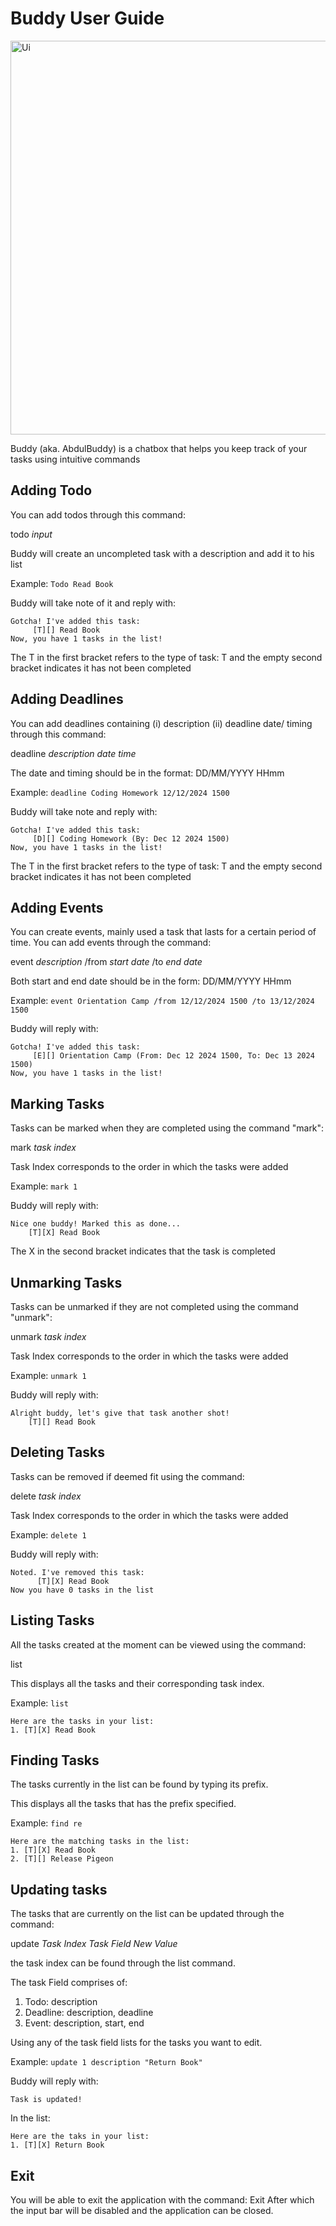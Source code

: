 # Buddy User Guide


<img width="630" alt="Ui" src="https://github.com/user-attachments/assets/8487982e-ccf3-4ce0-b0b1-06731c3ae4b6">


Buddy (aka. AbdulBuddy) is a chatbox that helps you keep track of your tasks using intuitive commands


## Adding Todo

You can add todos through this command: 

todo *input*

Buddy will create an uncompleted task with a description and add it to his list

Example: `Todo Read Book`

Buddy will take note of it and reply with: 

```
Gotcha! I've added this task:
     [T][] Read Book
Now, you have 1 tasks in the list!
```
The T in the first bracket refers to the type of task: T and the empty second bracket indicates it has not been completed


## Adding Deadlines

You can add deadlines containing (i) description (ii) deadline date/ timing through this command:

deadline *description* *date* *time*

The date and timing should be in the format: DD/MM/YYYY HHmm

Example: `deadline Coding Homework 12/12/2024 1500`

Buddy will take note and reply with:

```
Gotcha! I've added this task:
     [D][] Coding Homework (By: Dec 12 2024 1500)
Now, you have 1 tasks in the list!
```
The T in the first bracket refers to the type of task: T and the empty second bracket indicates it has not been completed

## Adding Events

You can create events, mainly used a task that lasts for a certain period of time. You can add events through the command:

event *description* /from *start date* /to *end date*

Both start and end date should be in the form: DD/MM/YYYY HHmm

Example: `event Orientation Camp /from 12/12/2024 1500 /to 13/12/2024 1500`

Buddy will reply with:

```
Gotcha! I've added this task:
     [E][] Orientation Camp (From: Dec 12 2024 1500, To: Dec 13 2024 1500)
Now, you have 1 tasks in the list!
```
## Marking Tasks

Tasks can be marked when they are completed using the command "mark":

mark *task index*

Task Index corresponds to the order in which the tasks were added

Example: `mark 1`

Buddy will reply with:

```
Nice one buddy! Marked this as done...
    [T][X] Read Book
```
The X in the second bracket indicates that the task is completed

## Unmarking Tasks
Tasks can be unmarked if they are not completed using the command "unmark":

unmark *task index*

Task Index corresponds to the order in which the tasks were added

Example: `unmark 1`

Buddy will reply with:

```
Alright buddy, let's give that task another shot!
    [T][] Read Book
```
## Deleting Tasks
Tasks can be removed if deemed fit using the command: 

delete *task index*

Task Index corresponds to the order in which the tasks were added

Example: `delete 1`

Buddy will reply with:

```
Noted. I've removed this task:
      [T][X] Read Book
Now you have 0 tasks in the list

```
## Listing Tasks

All the tasks created at the moment can be viewed using the command:

list

This displays all the tasks and their corresponding task index. 

Example: `list`

```
Here are the tasks in your list:
1. [T][X] Read Book

```

## Finding Tasks

The tasks currently in the list can be found by typing its prefix. 

This displays all the tasks that has the prefix specified. 

Example: `find re`

```
Here are the matching tasks in the list:
1. [T][X] Read Book
2. [T][] Release Pigeon

```

## Updating tasks

The tasks that are currently on the list can be updated through the command:

update *Task Index* *Task Field* *New Value*

the task index can be found through the list command. 

The task Field comprises of:
1. Todo: description
2. Deadline: description, deadline
3. Event: description, start, end

Using any of the task field lists for the tasks you want to edit. 

Example: `update 1 description "Return Book"`

Buddy will reply with:

```
Task is updated!
```

In the list:

```
Here are the taks in your list:
1. [T][X] Return Book
```

## Exit

You will be able to exit the application with the command: Exit
After which the input bar will be disabled and the application can be closed. 












